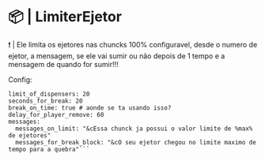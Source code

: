 # 📦 | LimiterEjetor 

❗ | Ele limita os ejetores nas chuncks 100% configuravel, desde o numero de ejetor, a mensagem, se ele vai sumir ou não depois de 1 tempo e a mensagem de quando for sumir!!!


Config:

```
limit_of_dispensers: 20
seconds_for_break: 20
break_on_time: true # aonde se ta usando isso?
delay_for_player_remove: 60
messages:
  messages_on_limit: "&cEssa chunck ja possui o valor limite de %max% de ejetores"
  messages_for_break_block: "&cO seu ejetor chegou no limite maximo de tempo para a quebra"```
